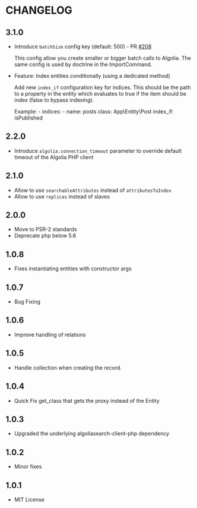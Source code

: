 CHANGELOG
=========

3.1.0
-----

* Introduce `batchSize` config key (default: 500) - PR [#208](https://github.com/algolia/search-bundle/pull/203)
    
    This config allow you create smaller or bigger batch calls to Algolia. The same config is used by doctrine in the ImportCommand.
    
* Feature: Index entities conditionally (using a dedicated method)

    Add new `index_if` configuration key for indices.
    This should be the path to a property in the entity which
    evaluates to true if the item should be index (false to bypass indexing).

    Example:
        - indices:
            - name: posts
              class: App\Entity\Post
              index_if: isPublished

2.2.0
-----

- Introduce `algolia.connection_timeout` parameter to override default timeout of the Algolia PHP client

2.1.0
-----

- Allow to use `searchableAttributes` instead of `attributesToIndex`
- Allow to use `replicas` instead of slaves

2.0.0
-----

- Move to PSR-2 standards
- Deprecate php below 5.6

1.0.8
-----

- Fixes instantiating entities with constructor args

1.0.7
-----

- Bug Fixing

1.0.6
-----

- Improve handling of relations

1.0.5
-----

- Handle collection when creating the record.

1.0.4
-----

- Quick Fix get_class that gets the proxy instead of the Entity

1.0.3
-----

- Upgraded the underlying algoliasearch-client-php dependency

1.0.2
-----

- Minor fixes

1.0.1
-----

- MIT License

